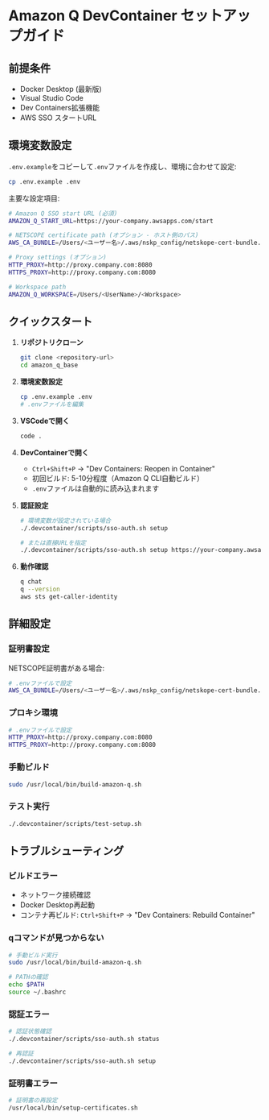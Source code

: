 # Amazon Q DevContainer セットアップガイド

## 前提条件

- Docker Desktop (最新版)
- Visual Studio Code
- Dev Containers拡張機能
- AWS SSO スタートURL

## 環境変数設定

`.env.example`をコピーして`.env`ファイルを作成し、環境に合わせて設定:

```bash
cp .env.example .env
```

主要な設定項目:
```bash
# Amazon Q SSO start URL (必須)
AMAZON_Q_START_URL=https://your-company.awsapps.com/start

# NETSCOPE certificate path (オプション - ホスト側のパス)
AWS_CA_BUNDLE=/Users/<ユーザー名>/.aws/nskp_config/netskope-cert-bundle.pem

# Proxy settings (オプション)
HTTP_PROXY=http://proxy.company.com:8080
HTTPS_PROXY=http://proxy.company.com:8080

# Workspace path
AMAZON_Q_WORKSPACE=/Users/<UserName>/<Workspace>
```

## クイックスタート

1. **リポジトリクローン**
   ```bash
   git clone <repository-url>
   cd amazon_q_base
   ```

2. **環境変数設定**
   ```bash
   cp .env.example .env
   # .envファイルを編集
   ```

3. **VSCodeで開く**
   ```bash
   code .
   ```

4. **DevContainerで開く**
   - `Ctrl+Shift+P` → "Dev Containers: Reopen in Container"
   - 初回ビルド: 5-10分程度（Amazon Q CLI自動ビルド）
   - `.env`ファイルは自動的に読み込まれます

5. **認証設定**
   ```bash
   # 環境変数が設定されている場合
   ./.devcontainer/scripts/sso-auth.sh setup
   
   # または直接URLを指定
   ./.devcontainer/scripts/sso-auth.sh setup https://your-company.awsapps.com/start
   ```

6. **動作確認**
   ```bash
   q chat
   q --version
   aws sts get-caller-identity
   ```

## 詳細設定

### 証明書設定
NETSCOPE証明書がある場合:
```bash
# .envファイルで設定
AWS_CA_BUNDLE=/Users/<ユーザー名>/.aws/nskp_config/netskope-cert-bundle.pem
```

### プロキシ環境
```bash
# .envファイルで設定
HTTP_PROXY=http://proxy.company.com:8080
HTTPS_PROXY=http://proxy.company.com:8080
```

### 手動ビルド
```bash
sudo /usr/local/bin/build-amazon-q.sh
```

### テスト実行
```bash
./.devcontainer/scripts/test-setup.sh
```

## トラブルシューティング

### ビルドエラー
- ネットワーク接続確認
- Docker Desktop再起動
- コンテナ再ビルド: `Ctrl+Shift+P` → "Dev Containers: Rebuild Container"

### qコマンドが見つからない
```bash
# 手動ビルド実行
sudo /usr/local/bin/build-amazon-q.sh

# PATHの確認
echo $PATH
source ~/.bashrc
```

### 認証エラー
```bash
# 認証状態確認
./.devcontainer/scripts/sso-auth.sh status

# 再認証
./.devcontainer/scripts/sso-auth.sh setup
```

### 証明書エラー
```bash
# 証明書の再設定
/usr/local/bin/setup-certificates.sh
```
